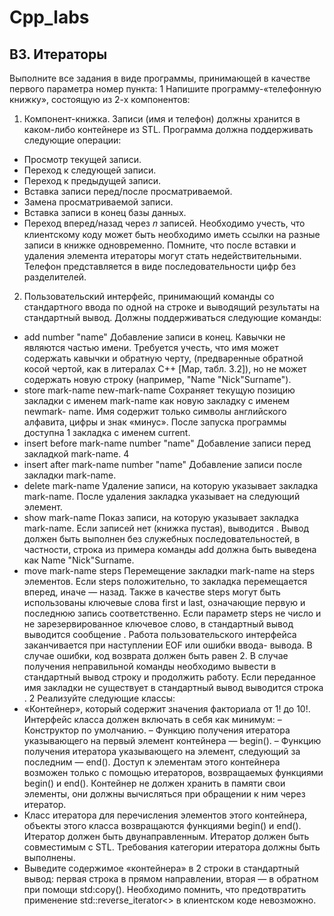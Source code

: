 # Cpp_labs
## B3. Итераторы
Выполните все задания в виде программы, принимающей в качестве первого параметра номер пункта:
1
Напишите программу-«телефонную книжку», состоящую из 2-х компонентов:
1. Компонент-книжка.
Записи (имя и телефон) должны хранится в каком-либо контейнере из STL.
Программа должна поддерживать следующие операции:
* Просмотр текущей записи.
* Переход к следующей записи.
* Переход к предыдущей записи.
* Вставка записи перед/после просматриваемой.
* Замена просматриваемой записи.
* Вставка записи в конец базы данных.
* Переход вперед/назад через 𝑛 записей.
Необходимо учесть, что клиентскому коду может быть необходимо иметь ссылки на разные записи
в книжке одновременно.
Помните, что после вставки и удаления элемента итераторы могут стать недействительными.
Телефон представляется в виде последовательности цифр без разделителей.
2. Пользовательский интерфейс, принимающий команды со стандартного ввода по одной на строке и
выводящий результаты на стандартный вывод. Должны поддерживаться следующие команды:
* add number "name"
Добавление записи в конец. Кавычки не являются частью имени. Требуется учесть, что имя
может содержать кавычки и обратную черту, (предваренные обратной косой чертой, как в
литералах C++ [Мар, табл. 3.2]), но не может содержать новую строку (например, "Name
\"Nick\"Surname").
* store mark-name new-mark-name
Сохраняет текущую позицию закладки с именем mark-name как новую закладку с именем newmark-
name. Имя содержит только символы английского алфавита, цифры и знак «минус». После запуска программы доступна 1 закладка с именем current.
* insert before mark-name number "name"
Добавление записи перед закладкой mark-name.
4
* insert after mark-name number "name"
Добавление записи после закладки mark-name.
* delete mark-name
Удаление записи, на которую указывает закладка mark-name. После удаления закладка указывает на следующий элемент.
* show mark-name
Показ записи, на которую указывает закладка mark-name. Если записей нет (книжка пустая),
выводится <EMPTY>. Вывод должен быть выполнен без служебных последовательностей, в
частности, строка из примера команды add должна быть выведена как Name "Nick"Surname.
* move mark-name steps
Перемещение закладки mark-name на steps элементов. Если steps положительно, то закладка перемещается вперед, иначе — назад. Также в качестве steps могут быть использованы ключевые
слова first и last, означающие первую и последнюю запись соответственно. Если параметр steps
не число и не зарезервированное ключевое слово, в стандартный вывод выводится сообщение
<INVALID STEP>.
Работа пользовательского интерфейса заканчивается при наступлении EOF или ошибки ввода-
вывода. В случае ошибки, код возврата должен быть равен 2.
В случае получения неправильной команды необходимо вывести в стандартный вывод строку
<INVALID COMMAND> и продолжить работу.
Если переданное имя закладки не существует в стандартный вывод выводится строка <INVALID
BOOKMARK>.
2
Реализуйте следующие классы:
* «Контейнер», который содержит значения факториала от 1! до 10!.
Интерфейс класса должен включать в себя как минимум:
  – Конструктор по умолчанию.
  – Функцию получения итератора указывающего на первый элемент контейнера — begin().
  – Функцию получения итератора указывающего на элемент, следующий за последним — end().
Доступ к элементам этого контейнера возможен только с помощью итераторов, возвращаемых функциями begin() и end().
Контейнер не должен хранить в памяти свои элементы, они должны вычисляться при обращении к
ним через итератор.
* Класс итератора для перечисления элементов этого контейнера, объекты этого класса возвращаются функциями begin() и end(). Итератор должен быть двунаправленным. Итератор должен быть
совместимым с STL.
Требования категории итератора должны быть выполнены.
* Выведите содержимое «контейнера» в 2 строки в стандартный вывод: первая строка в прямом направлении, вторая — в обратном при помощи std:copy(). Необходимо помнить, что предотвратить
применение std::reverse_iterator<> в клиентском коде невозможно.

